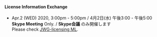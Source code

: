 #### License Information Exchange  

  - Apr.2 (WED) 2020,  3:00pm - 5:00pm / 4月2日(水) 午後3:00 - 午後5:00  
    **Skype Meeting** Only. / **Skype会議** のみ開催します  
    Please check [JWG-licensing ML](https://lists.openchainproject.org/g/japan-sg-licensing).  
